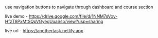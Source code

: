 use navigation buttons to navigate through dashboard and course section

live demo - https://drive.google.com/file/d/1NNM7sVxv-HfzT8PxMtSQpVGyegUuaSso/view?usp=sharing

live url - https://anothertask.netlify.app
